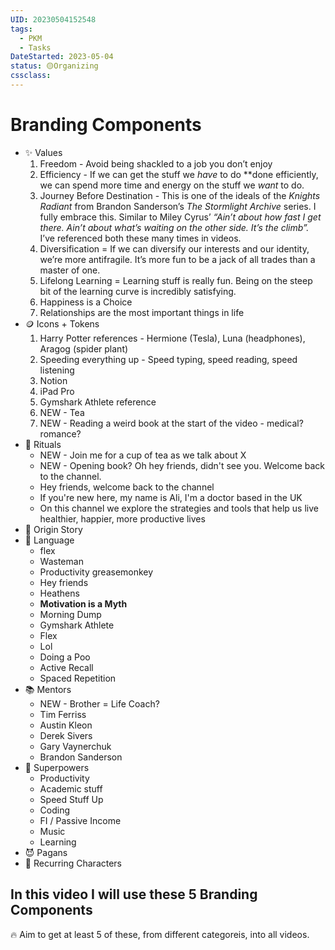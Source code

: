 ```yaml
---
UID: 20230504152548
tags:
  - PKM
  - Tasks
DateStarted: 2023-05-04
status: 🟡Organizing
cssclass:
---
```


# Branding Components

- ✨ Values
  1. Freedom - Avoid being shackled to a job you don’t enjoy
  2. Efficiency - If we can get the stuff we _have_ to do \*\*done efficiently, we can spend more time and energy on the stuff we _want_ to do.
  3. Journey Before Destination - This is one of the ideals of the _Knights Radiant_ from Brandon Sanderson’s _The Stormlight Archive_ series. I fully embrace this. Similar to Miley Cyrus’ _“Ain’t about how fast I get there. Ain’t about what’s waiting on the other side. It’s the climb”._ I’ve referenced both these many times in videos.
  4. Diversification = If we can diversify our interests and our identity, we’re more antifragile. It’s more fun to be a jack of all trades than a master of one.
  5. Lifelong Learning = Learning stuff is really fun. Being on the steep bit of the learning curve is incredibly satisfying.
  6. Happiness is a Choice
  7. Relationships are the most important things in life
- 🪙 Icons + Tokens
  1. Harry Potter references - Hermione (Tesla), Luna (headphones), Aragog (spider plant)
  2. Speeding everything up - Speed typing, speed reading, speed listening
  3. Notion
  4. iPad Pro
  5. Gymshark Athlete reference
  6. NEW - Tea
  7. NEW - Reading a weird book at the start of the video - medical? romance?
- 📣 Rituals
  - NEW - Join me for a cup of tea as we talk about X
  - NEW - Opening book? Oh hey friends, didn't see you. Welcome back to the channel.
  - Hey friends, welcome back to the channel
  - If you're new here, my name is Ali, I'm a doctor based in the UK
  - On this channel we explore the strategies and tools that help us live healthier, happier, more productive lives
- 🍼 Origin Story
- 💬 Language
  - flex
  - Wasteman
  - Productivity greasemonkey
  - Hey friends
  - Heathens
  - **Motivation is a Myth**
  - Morning Dump
  - Gymshark Athlete
  - Flex
  - Lol
  - Doing a Poo
  - Active Recall
  - Spaced Repetition
- 📚 Mentors
  - NEW - Brother = Life Coach?
  - Tim Ferriss
  - Austin Kleon
  - Derek Sivers
  - Gary Vaynerchuk
  - Brandon Sanderson
- 🦸 Superpowers
  - Productivity
  - Academic stuff
  - Speed Stuff Up
  - Coding
  - FI / Passive Income
  - Music
  - Learning
- 😈 Pagans
- 🐶 Recurring Characters

## In this video I will use these 5 Branding Components

🔥 Aim to get at least 5 of these, from different categoreis, into all videos.
